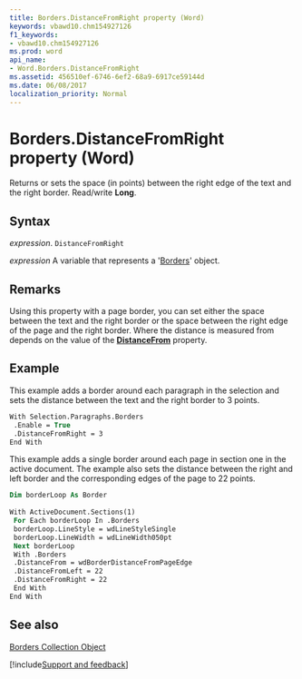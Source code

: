 ```yaml
---
title: Borders.DistanceFromRight property (Word)
keywords: vbawd10.chm154927126
f1_keywords:
- vbawd10.chm154927126
ms.prod: word
api_name:
- Word.Borders.DistanceFromRight
ms.assetid: 456510ef-6746-6ef2-68a9-6917ce59144d
ms.date: 06/08/2017
localization_priority: Normal
---
```



# Borders.DistanceFromRight property (Word)

Returns or sets the space (in points) between the right edge of the text and the right border. Read/write  **Long**.


## Syntax

_expression_. `DistanceFromRight`

_expression_ A variable that represents a '[Borders](Word.borders.md)' object.


## Remarks

Using this property with a page border, you can set either the space between the text and the right border or the space between the right edge of the page and the right border. Where the distance is measured from depends on the value of the  **[DistanceFrom](Word.Borders.DistanceFrom.md)** property.


## Example

This example adds a border around each paragraph in the selection and sets the distance between the text and the right border to 3 points.


```vb
With Selection.Paragraphs.Borders 
 .Enable = True 
 .DistanceFromRight = 3 
End With
```

This example adds a single border around each page in section one in the active document. The example also sets the distance between the right and left border and the corresponding edges of the page to 22 points.




```vb
Dim borderLoop As Border 
 
With ActiveDocument.Sections(1) 
 For Each borderLoop In .Borders 
 borderLoop.LineStyle = wdLineStyleSingle 
 borderLoop.LineWidth = wdLineWidth050pt 
 Next borderLoop 
 With .Borders 
 .DistanceFrom = wdBorderDistanceFromPageEdge 
 .DistanceFromLeft = 22 
 .DistanceFromRight = 22 
 End With 
End With
```


## See also


[Borders Collection Object](Word.borders.md)

[!include[Support and feedback](~/includes/feedback-boilerplate.md)]